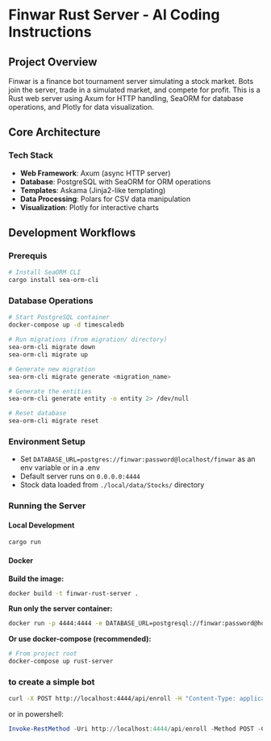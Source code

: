 # Finwar Rust Server - AI Coding Instructions

## Project Overview

Finwar is a finance bot tournament server simulating a stock market. Bots join the server, trade in a simulated market, and compete for profit. This is a Rust web server using Axum for HTTP handling, SeaORM for database operations, and Plotly for data visualization.

## Core Architecture

### Tech Stack

- **Web Framework**: Axum (async HTTP server)
- **Database**: PostgreSQL with SeaORM for ORM operations
- **Templates**: Askama (Jinja2-like templating)
- **Data Processing**: Polars for CSV data manipulation
- **Visualization**: Plotly for interactive charts

## Development Workflows

### Prerequis

```bash
# Install SeaORM CLI
cargo install sea-orm-cli
```

### Database Operations

```bash
# Start PostgreSQL container
docker-compose up -d timescaledb

# Run migrations (from migration/ directory)
sea-orm-cli migrate down
sea-orm-cli migrate up

# Generate new migration
sea-orm-cli migrate generate <migration_name>

# Generate the entities
sea-orm-cli generate entity -o entity 2> /dev/null

# Reset database
sea-orm-cli migrate reset
```

### Environment Setup

- Set `DATABASE_URL=postgres://finwar:password@localhost/finwar` as an env variable or in a .env
- Default server runs on `0.0.0.0:4444`
- Stock data loaded from `./local/data/Stocks/` directory

### Running the Server

#### Local Development

```bash
cargo run
```

#### Docker

**Build the image:**

```bash
docker build -t finwar-rust-server .
```

**Run only the server container:**

```bash
docker run -p 4444:4444 -e DATABASE_URL=postgresql://finwar:password@host.docker.internal:5432/finwar finwar-rust-server
```

**Or use docker-compose (recommended):**

```bash
# From project root
docker-compose up rust-server
```

### to create a simple bot

```sh
curl -X POST http://localhost:4444/api/enroll -H "Content-Type: application/json" -d '{"name":"bot0"}'
```

or in powershell:

```powershell
Invoke-RestMethod -Uri http://localhost:4444/api/enroll -Method POST -ContentType "application/json" -Body '{"name":"bot0"}'
```
